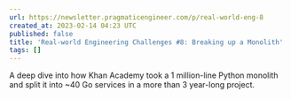 ```yaml
---
url: https://newsletter.pragmaticengineer.com/p/real-world-eng-8
created_at: 2023-02-14 04:23 UTC
published: false
title: 'Real-world Engineering Challenges #8: Breaking up a Monolith'
tags: []
---
```


A deep dive into how Khan Academy took a 1 million-line Python monolith and split it into ~40 Go services in a more than 3 year-long project.
